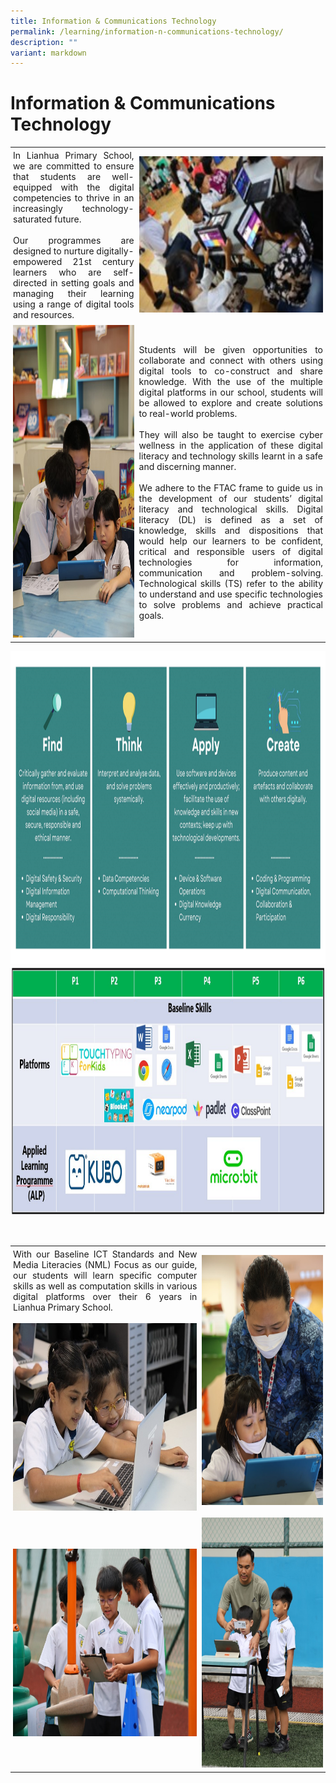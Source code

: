 ```yaml
---
title: Information & Communications Technology
permalink: /learning/information-n-communications-technology/
description: ""
variant: markdown
---
```

<h1><strong>Information &amp; Communications Technology</strong></h1>

<table style="border-collapse: collapse;">
  <tbody>
		<tr>
    <td style="text-align: justify; padding: 4px;  width: 40%;">In Lianhua Primary School, we are committed to ensure that students are well-equipped with the digital competencies to thrive in an increasingly technology-saturated future. <br><br>Our programmes are designed to nurture digitally-empowered 21st century learners who are self-directed in setting goals and managing their learning using a range of digital tools and resources. 
			</td>
    <td style="text-align: justify; padding: 4px;  width: 60%;"><img style="width:400px;height:250px;" src="/images/Learning/Ict/ICTpic3.jpg"></td>
  </tr>
  <tr>
    <td style="text-align: justify; padding: 4px;"><img style="width:400px;height:500px;" src="/images/Learning/Ict/ICTpic4.jpg"></td>
    <td style="text-align: justify; padding: 4px;">Students will be given opportunities to collaborate and connect with others using digital tools to co-construct and share knowledge. With the use of the multiple digital platforms in our school, students will be allowed to explore and create solutions to real-world problems. <br><br>They will also be taught to exercise cyber wellness in the application of these digital literacy and technology skills learnt in a safe and discerning manner.<br><br>We adhere to the FTAC frame to guide us in the development of our students’ digital literacy and technological skills. Digital literacy (DL) is defined as a set of knowledge, skills and dispositions that would help our learners to be confident, critical and responsible users of digital technologies for information, communication and problem-solving. Technological skills (TS) refer to the ability to understand and use specific technologies to solve problems and achieve practical goals.</td>
  </tr>
</tbody>
</table>


<p><img style="width:1000px;height:500px;" src="/images/Learning/Ict/ICTpic1.png">
<br>
<img style="width:900px;height:400px;" src="/images/Learning/Ict/ICTpic2.png"></p>
<br>

<table style="border-collapse: collapse;">
  <tbody>
		<tr>
			<td style="text-align: justify; padding: 4px; width: 50%;">With our Baseline ICT Standards and New Media Literacies (NML) Focus as our guide, our students will learn specific computer skills as well as computation skills in various digital platforms over their 6 years in Lianhua Primary School. <br><br><img style="width:500px;height:300px;" src="/images/Learning/Ict/ICTpic5.jpg">
			</td>
    <td style="text-align: justify; padding: 4px;width: 50%;"><img style="width:550px;height:400px;" src="/images/Learning/Ict/ICTpic6.jpg"></td>
  </tr>
  <tr>
    <td style="text-align: justify; padding: 4px; width: 60%;"><img style="width:500px;height:300px;" src="/images/Learning/Ict/ICTpic7.jpg"></td>
    <td style="text-align: justify; padding: 4px; width: 40%;"><img style="width:350px;height:400px;" src="/images/Learning/Ict/ICTpic8.jpg"></td>
  </tr>
</tbody>
</table>